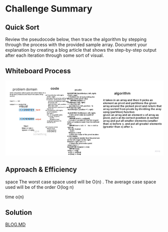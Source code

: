 # Challenge Summary
<!-- Description of the challenge -->

## Quick Sort

Review the pseudocode below, then trace the algorithm by stepping through the process with the provided sample array. Document your explanation by creating a blog article that shows the step-by-step output after each iteration through some sort of visual.


## Whiteboard Process
<!-- Embedded whiteboard image -->


![](/python/assets/whei.jpg)

## Approach & Efficiency
<!-- What approach did you take? Why? What is the Big O space/time for this approach? -->
space
The worst case space used will be O(n) . The average case space used will be of the order O(log n)

time
o(n)

## Solution
<!-- Show how to run your code, and examples of it in action -->


[BLOG.MD](/python/challenges/quickSort/blog.md)